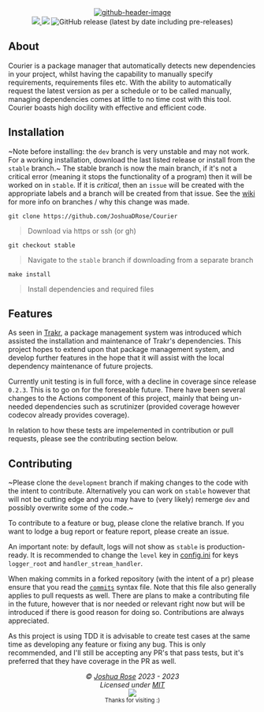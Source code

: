 <div align="center">
<a href="https://github.com/JoshuaDRose/Courier/"><img alt="github-header-image" src="https://user-images.githubusercontent.com/101031214/223869242-ac1234cf-1450-426e-baa9-69955ccc28ca.png"></a>
<br>
</div>

<div align="center">
<a href="https://codecov.io/gh/JoshuaDRose/Courier" > <img src="https://codecov.io/gh/JoshuaDRose/Courier/branch/stable/graph/badge.svg?token=EX3AAYPPUQ"/> </a>
<a href="https://github.com/JoshuaDRose/Courier/actions/workflows/flake.yml"><img src="https://github.com/JoshuaDRose/Courier/actions/workflows/flake.yml/badge.svg?branch=stable"></a>
<img alt="GitHub release (latest by date including pre-releases)" src="https://img.shields.io/github/v/release/JoshuaDRose/Courier?color=teal&display_name=tag&include_prereleases&logo=github">
</div>


## About
Courier is a package manager that automatically detects new dependencies in your project, whilst
having the capability to manually specify requirements, requirements files etc. With the ability
to automatically request the latest version as per a schedule or to be called manually, managing
dependencies comes at little to no time cost with this tool. Courier boasts high docility with effective and efficient code. 

## Installation
~Note before installing: the `dev` branch is very unstable and may not work. For a working
installation, download the last listed release or install from the `stable` branch.~
The stable branch is now the main branch, if it's not a critical error (meaning it stops the functionality of a program)
then it will be worked on in `stable`. If it is _critical_, then an `issue` will be created with the
appropriate labels and a branch will be created from that issue.
See the [wiki](https://github.com/JoshuaDRose/Courier/wiki/Branches#why-delete-dev) for more
info on branches / why this change was made.


```
git clone https://github.com/JoshuaDRose/Courier
```
 > Download via https or ssh (or gh)
```
git checkout stable
```
 > Navigate to the `stable` branch if downloading from a separate branch
```
make install
```
 > Install dependencies and required files

## Features
As seen in [Trakr](https://github.com/JoshuaDRose/Trakr), a package management system
was introduced which assisted the installation and maintenance of Trakr's dependencies.
This project hopes to extend upon that package management system, and develop further
features in the hope that it will assist with the local dependency maintenance of future
projects.

Currently unit testing is in full force, with a decline in coverage since release `0.2.3`.
This is to go on for the foreseable future. There have been several changes to the 
Actions component of this project, mainly that being un-needed dependencies such as 
scrutinizer (provided coverage however codecov already provides coverage).

In relation to how these tests are impelemented in contribution or pull requests,
please see the contributing section below.


## Contributing
~Please clone the `development` branch if making changes to the code with the intent
to contribute. Alternatively you can work on `stable` however that will not be cutting
edge and you may have to (very likely) remerge `dev` and possibly overwrite some of the code.~

To contribute to a feature or bug, please clone the relative branch. If you want to lodge a
bug report or feature report, please create an issue. 

An important note: by default, logs will not show as `stable` is production-ready. It is recommended
to change the `level` key in [config.ini](config.ini) for keys `logger_root` and 
`handler_stream_handler`.

When making commits in a forked repository (with the intent of a pr) please ensure that
you read the [`commits`](commits.md) syntax file. Note that this file also generally applies
to pull requests as well. There are plans to make a contributing file in the future, however
that is nor needed or relevant right now but will be introduced if there is good reason for 
doing so. Contributions are always appreciated.

As this project is using TDD it is advisable to create test cases at the same time
as developing any feature or fixing any bug. This is only recommended, and I'll still
be accepting any PR's that pass tests, but it's preferred that they have coverage in the 
PR as well.


<!-- License + Copyright -->
<p  align="center">
  <i>© <a href="https://github.com/JoshuaDRose">Joshua Rose</a> 2023 - 2023</i><br>
  <i>Licensed under <a href="https://github.com/JoshuaDRose/Courier/blob/stable/LICENSE">MIT</a></i><br>
  <a href="https://github.com/JoshuaDRose"><img src="https://i.ibb.co/4KtpYxb/octocat-clean-mini.png" /></a><br>
  <sup>Thanks for visiting :)</sup>
</p>

